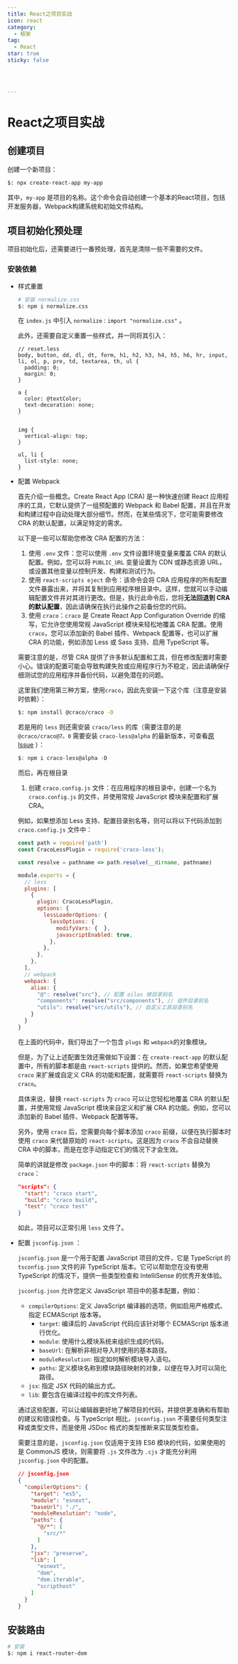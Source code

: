 ```yaml
---
title: React之项目实战
icon: react
category:
  - 框架
tag:
  - React
star: true
sticky: false




---
```


# React之项目实战

## 创建项目

创建一个新项目：

```bash
$: npx create-react-app my-app
```

其中，`my-app` 是项目的名称。这个命令会自动创建一个基本的React项目，包括开发服务器，Webpack构建系统和初始文件结构。

## 项目初始化预处理

项目初始化后，还需要进行一番预处理，首先是清除一些不需要的文件。

### 安装依赖

- 样式重置

  ```bash
  # 安装 normalize.css
  $: npm i normalize.css
  ```

  在 `index.js` 中引入 `normalize` : `import "normalize.css"` 。

  此外，还需要自定义重置一些样式，并一同将其引入：

  ```less
  // reset.less
  body, button, dd, dl, dt, form, h1, h2, h3, h4, h5, h6, hr, input, li, ol, p, pre, td, textarea, th, ul {
    padding: 0;
    margin: 0;
  }
  
  a {
    color: @textColor;
    text-decoration: none;
  }
  
  
  img {
    vertical-align: top;
  }
  
  ul, li {
    list-style: none;
  }
  ```

- 配置 Webpack

  首先介绍一些概念。Create React App (CRA) 是一种快速创建 React 应用程序的工具，它默认提供了一组预配置的 Webpack 和 Babel 配置，并且在开发和构建过程中自动处理大部分细节。然而，在某些情况下，您可能需要修改 CRA 的默认配置，以满足特定的需求。

  以下是一些可以帮助您修改 CRA 配置的方法：

  1. 使用 `.env` 文件：您可以使用 `.env` 文件设置环境变量来覆盖 CRA 的默认配置。例如，您可以将 `PUBLIC_URL` 变量设置为 CDN 或静态资源 URL，或设置其他变量以控制开发、构建和测试行为。
  2. 使用 `react-scripts eject` 命令：该命令会将 CRA 应用程序的所有配置文件暴露出来，并将其复制到应用程序根目录中。这样，您就可以手动编辑配置文件并对其进行更改。但是，执行此命令后，您将**无法回退到 CRA 的默认配置**，因此请确保在执行此操作之前备份您的代码。
  3. 使用 `craco`：`craco` 是 Create React App Configuration Override 的缩写，它允许您使用常规 JavaScript 模块来轻松地覆盖 CRA 配置。使用 `craco`，您可以添加新的 Babel 插件、Webpack 配置等，也可以扩展 CRA 的功能，例如添加 Less 或 Sass 支持、启用 TypeScript 等。

  需要注意的是，尽管 CRA 提供了许多默认配置和工具，但在修改配置时需要小心。错误的配置可能会导致构建失败或应用程序行为不稳定，因此请确保仔细测试您的应用程序并备份代码，以避免潜在的问题。

  这里我们使用第三种方案，使用`craco`，因此先安装一下这个库（注意是安装时依赖）：

  ```bash
  $: npm install @craco/craco -D
  ```

  若是用的 `less` 则还需安装 `craco/less` 的库（需要注意的是 `@craco/craco@7。0` 需要安装 `craco-less@alpha` 的最新版本，可查看[原 Issue](https://github.com/DocSpring/craco-less/issues/102) ）：
  
  ```js
  $: npm i craco-less@alpha -D  
  ```
  
  而后，再在根目录
  
  1. 创建 `craco.config.js` 文件：在应用程序的根目录中，创建一个名为 `craco.config.js` 的文件，并使用常规 JavaScript 模块来配置和扩展 CRA。
  
  例如，如果想添加 Less 支持、配置目录别名等，则可以将以下代码添加到 `craco.config.js` 文件中：
  
  ```js
  const path = require('path')
  const CracoLessPlugin = require('craco-less');
  
  const resolve = pathname => path.resolve(__dirname, pathname)
  
  module.exports = {
    // less
    plugins: [
      {
        plugin: CracoLessPlugin,
        options: {
          lessLoaderOptions: {
            lessOptions: {
              modifyVars: {  },
              javascriptEnabled: true,
            },
          },
        },
      },
    ],
    // webpack
    webpack: {
      alias: {
        "@": resolve("src"), // 配置 ailas 根目录别名
        "components": resolve("src/components"), // 组件目录别名
        "utils": resolve("src/utils"), // 自定义工具目录别名
      }
    }
  }
  ```
  
  在上面的代码中，我们导出了一个包含 `plugs` 和 `webpack`的对象模块。
  
  但是，为了让上述配置生效还需做如下设置：在 `create-react-app` 的默认配置中，所有的脚本都是由 `react-scripts` 提供的。然而，如果您希望使用 `craco` 来扩展或自定义 CRA 的功能和配置，就需要将 `react-scripts` 替换为 `craco`。
  
  具体来说，替换 `react-scripts` 为 `craco` 可以让您轻松地覆盖 CRA 的默认配置，并使用常规 JavaScript 模块来自定义和扩展 CRA 的功能。例如，您可以添加新的 Babel 插件、Webpack 配置等等。
  
  另外，使用 `craco` 后，您需要向每个脚本添加 `craco` 前缀，以便在执行脚本时使用 `craco` 来代替原始的 `react-scripts`。这是因为 `craco` 不会自动替换 CRA 中的脚本，而是在您手动指定它们的情况下才会生效。
  
  简单的讲就是修改 `package.json` 中的脚本：将 `react-scripts` 替换为 `craco`：
  
  ```json
  "scripts": {
    "start": "craco start",
    "build": "craco build",
    "test": "craco test"
  }
  ```
  
  如此，项目可以正常引用 `less` 文件了。
  
- 配置 `jsconfig.json` ：

  `jsconfig.json` 是一个用于配置 JavaScript 项目的文件，它是 TypeScript 的 `tsconfig.json` 文件的非 TypeScript 版本。它可以帮助您在没有使用 TypeScript 的情况下，提供一些类型检查和 IntelliSense 的优秀开发体验。

  `jsconfig.json` 允许您定义 JavaScript 项目中的基本配置，例如：

  - `compilerOptions`: 定义 JavaScript 编译器的选项，例如启用严格模式、指定 ECMAScript 版本等。
    - `target`: 编译后的 JavaScript 代码应该针对哪个 ECMAScript 版本进行优化。
    - `module`: 使用什么模块系统来组织生成的代码。
    - `baseUrl`: 在解析非相对导入时使用的基本路径。
    - `moduleResolution`: 指定如何解析模块导入语句。
    - `paths`: 定义模块名称到模块路径映射的对象，以便在导入时可以简化路径。
  - `jsx`: 指定 JSX 代码的输出方式。
  - `lib`: 要包含在编译过程中的库文件列表。
  
  通过这些配置，可以让编辑器更好地了解项目的代码，并提供更准确和有帮助的建议和错误检查。与 TypeScript 相比，`jsconfig.json` 不需要任何类型注释或类型文件，而是使用 JSDoc 格式的类型推断来实现类型检查。
  
  需要注意的是，`jsconfig.json` 仅适用于支持 ES6 模块的代码，如果使用的是 CommonJS 模块，则需要将 `.js` 文件改为 `.cjs` 才能充分利用 `jsconfig.json` 中的配置。
  
  ```json
  // jsconfig.json
  {
    "compilerOptions": {
      "target": "es5",
      "module": "esnext",
      "baseUrl": "./",
      "moduleResolution": "node",
      "paths": {
        "@/*": [
          "src/*"
        ]
      },
      "jsx": "preserve",
      "lib": [
        "esnext",
        "dom",
        "dom.iterable",
        "scripthost"
      ]
    }
  }
  ```

## 安装路由

```bash
# 安装
$: npm i react-router-dom
```



